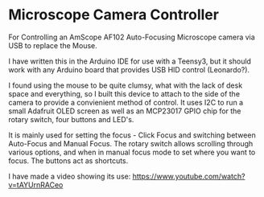# Microscope Camera Controller
For Controlling an AmScope AF102 Auto-Focusing Microscope camera via USB to replace the Mouse.

I have written this in the Arduino IDE for use with a Teensy3, but it should work with any Arduino board that provides USB 
HID control (Leonardo?).

I found using the mouse to be quite clumsy, what with the lack of desk space and everything, so I built this device to attach
to the side of the camera to provide a convienient method of control. It uses I2C to run a small Adafruit OLED screen as well 
as an MCP23017 GPIO chip for the rotary switch, four buttons and LED's.

It is mainly used for setting the focus - Click Focus and switching between Auto-Focus and Manual Focus. The rotary switch
allows scrolling through various options, and when in manual focus mode to set where you want to focus. The buttons act 
as shortcuts.

I have made a video showing its use: https://www.youtube.com/watch?v=tAYUrnRACeo



